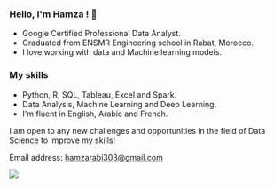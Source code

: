 
### Hello, I'm Hamza ! 👋
   * Google Certified Professional Data Analyst.
   * Graduated from ENSMR Engineering school in Rabat, Morocco. 
   * I love working with data and Machine learning models. 
 ### My skills 
   * Python, R, SQL, Tableau, Excel and Spark. 
   * Data Analysis, Machine Learning and Deep Learning. 
   * I'm fluent in English, Arabic and French. 
   
  I am open to any new challenges and opportunities in the field of Data Science to improve my skills!
  
  Email address: hamzarabi303@gmail.com
  
  [<img src="https://img.shields.io/badge/linkedin-%230077B5.svg?&style=for-the-badge&logo=linkedin&logoColor=white" />](https://www.linkedin.com/in/hamza-rabi)  

